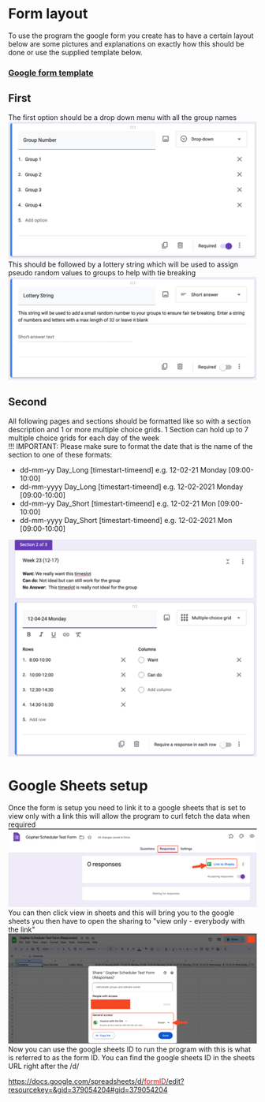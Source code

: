 # Form layout
To use the program the google form you create has to have a certain layout below are some pictures and explanations on exactly how this should be done or use the supplied template below.  
### [Google form template](https://docs.google.com/forms/d/1RQ1kQRgOw9ZvpGbEA-T0QKUdruTd2MIOaGWJLgh2G50/template/preview)

## First
The first option should be a drop down menu with all the group names
![dropdown menu](img/dropdown.png)
This should be followed by a lottery string which will be used to assign pseudo random values to groups to help with tie breaking 
![lottery string](img/lotterystring.png)

## Second
All following pages and sections should be formatted like so with a section description and 1 or more multiple choice grids. 1 Section can hold up to 7 multiple choice grids for each day of the week  
!!! IMPORTANT: Please make sure to format the date that is the name of the section to one of these formats:
- dd-mm-yy Day_Long [timestart-timeend] e.g. 12-02-21 Monday [09:00-10:00]
- dd-mm-yyyy Day_Long [timestart-timeend] e.g. 12-02-2021 Monday [09:00-10:00]
- dd-mm-yy Day_Short [timestart-timeend] e.g. 12-02-21 Mon [09:00-10:00]
- dd-mm-yyyy Day_Short [timestart-timeend] e.g. 12-02-2021 Mon [09:00-10:00]  

![options for days](img/choicesections.png)

# Google Sheets setup
Once the form is setup you need to link it to a google sheets that is set to view only with a link this will allow the program to curl fetch the data when required
![link google sheets](img/googlesheets.png)
You can then click view in sheets and this will bring you to the google sheets you then have to open the sharing to "view only - everybody with the link"
![share](img/sharesheets.png)
Now you can use the google sheets ID to run the program with this is what is referred to as the form ID. You can find the google sheets ID in the sheets URL right after the /d/

[https://docs.google.com/spreadsheets/d/<span style="color:red">formID</span>/edit?resourcekey=&gid=379054204#gid=379054204](https://www.youtube.com/watch?v=dQw4w9WgXcQ)
